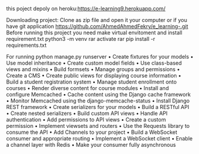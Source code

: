 
this poject depoly on heroku:https://e-learning9.herokuapp.com/

Downloading project: Clone as zip file and open it your computer or if you have git application https://github.com/AhmedAhmedFekry/e_learning-.git Before running this project you need make virtual envitoment and install requirement.txt python3 -m venv rar activate rar pip install -r requirements.txt

For running
    python manage.py runserver
• Create fixtures for your models
• Use model inheritance
• Create custom model fields
• Use class-based views and mixins
• Build formsets
• Manage groups and permissions
• Create a CMS
• Create public views for displaying course information
• Build a student registration system
• Manage student enrollment onto courses
• Render diverse content for course modules
• Install and configure Memcached
• Cache content using the Django cache framework
• Monitor Memcached using the django-memcache-status
• Install Django REST framework
• Create serializers for your models
• Build a RESTful API
• Create nested serializers
• Build custom API views
• Handle API authentication
• Add permissions to API views
• Create a custom permission
• Implement viewsets and routers
• Use the Requests library to consume the API
• Add Channels to your project
• Build a WebSocket consumer and appropriate routing
• Implement a WebSocket client
• Enable a channel layer with Redis
• Make your consumer fully asynchronous

